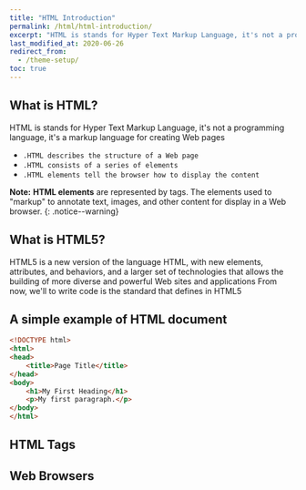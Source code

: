 ```yaml
---
title: "HTML Introduction"
permalink: /html/html-introduction/
excerpt: "HTML is stands for Hyper Text Markup Language, it's not a programming language, it's a markup language for creating Web pages..."
last_modified_at: 2020-06-26
redirect_from:
  - /theme-setup/
toc: true
---
```




## What is HTML?

HTML is stands for Hyper Text Markup Language, it's not a programming language, it's a markup language for creating Web pages
- `.HTML describes the structure of a Web page`
- `.HTML consists of a series of elements`
- `.HTML elements tell the browser how to display the content`

**Note:** **HTML elements** are represented by tags. The elements used to "markup" to annotate text, images, and other content for display in a Web browser.
{: .notice--warning}

## What is HTML5?

HTML5 is a new version of the language HTML, with new elements, attributes, and behaviors, and a larger set of technologies that allows the building of more diverse and powerful Web sites and applications
From now, we'll to write code is the standard that defines in HTML5

## A simple example of HTML document

```html
<!DOCTYPE html>
<html>
<head>
	<title>Page Title</title>
</head>
<body>
	<h1>My First Heading</h1>
	<p>My first paragraph.</p>
</body>
</html>
```

## HTML Tags
## Web Browsers